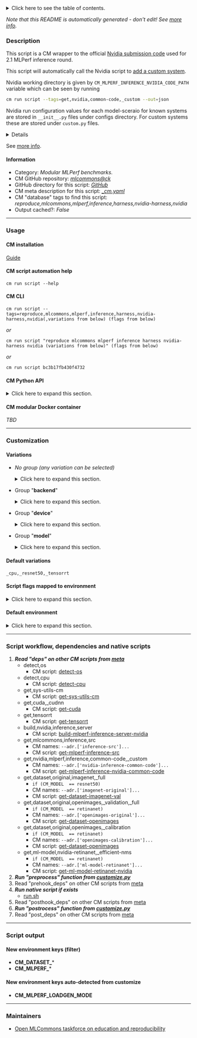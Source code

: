 <details>
<summary>Click here to see the table of contents.</summary>

* [Description](#description)
* [Information](#information)
* [Usage](#usage)
  * [ CM installation](#cm-installation)
  * [ CM script automation help](#cm-script-automation-help)
  * [ CM CLI](#cm-cli)
  * [ CM Python API](#cm-python-api)
  * [ CM modular Docker container](#cm-modular-docker-container)
* [Customization](#customization)
  * [ Variations](#variations)
  * [ Script flags mapped to environment](#script-flags-mapped-to-environment)
  * [ Default environment](#default-environment)
* [Script workflow, dependencies and native scripts](#script-workflow-dependencies-and-native-scripts)
* [Script output](#script-output)
* [New environment keys (filter)](#new-environment-keys-(filter))
* [New environment keys auto-detected from customize](#new-environment-keys-auto-detected-from-customize)
* [Maintainers](#maintainers)

</details>

*Note that this README is automatically generated - don't edit! See [more info](README-extra.md).*

### Description

This script is a CM wrapper to the official [Nvidia submission code](https://github.com/mlcommons/inference_results_v2.1/tree/master/closed/NVIDIA) used for 2.1 MLPerf inference round. 

This script will automatically call the Nvidia script to [add a custom system](https://github.com/mlcommons/inference_results_v2.1/tree/master/closed/NVIDIA#adding-a-new-or-custom-system).

Nvidia working directory is given by `CM_MLPERF_INFERENCE_NVIDIA_CODE_PATH` variable which can be seen by running 
```bash
cm run script --tags=get,nvidia,common-code,_custom --out=json
```

Nvidia run configuration values for each model-sceraio for known systems are stored in `__init__.py` files under configs directory. For custom systems these are stored under `custom.py` files.

<details>

```bash
arjun@phoenix:~/CM/repos/local/cache/84cc898e307e466d/inference_results_v2.1/closed/NVIDIA$ tree configs
```

```
configs
├── 3d-unet
│   ├── __init__.py
│   ├── Offline
│   │   ├── custom.py
│   │   └── __init__.py
│   └── SingleStream
│       ├── custom.py
│       └── __init__.py
├── bert
│   ├── __init__.py
│   ├── Offline
│   │   ├── custom.py
│   │   ├── __init__.py
│   │   └── __pycache__
│   │       ├── custom.cpython-310.pyc
│   │       └── __init__.cpython-310.pyc
│   ├── __pycache__
│   │   └── __init__.cpython-310.pyc
│   ├── Server
│   │   ├── custom.py
│   │   └── __init__.py
│   └── SingleStream
│       ├── custom.py
│       └── __init__.py
├── configuration.py
├── dlrm
│   ├── __init__.py
│   ├── Offline
│   │   ├── custom.py
│   │   └── __init__.py
│   └── Server
│       ├── custom.py
│       └── __init__.py
├── error.py
├── __pycache__
│   ├── configuration.cpython-310.pyc
│   └── error.cpython-310.pyc
├── resnet50
│   ├── __init__.py
│   ├── MultiStream
│   │   ├── custom.py
│   │   └── __init__.py
│   ├── Offline
│   │   ├── custom.py
│   │   ├── __init__.py
│   │   └── __pycache__
│   │       ├── custom.cpython-310.pyc
│   │       └── __init__.cpython-310.pyc
│   ├── __pycache__
│   │   └── __init__.cpython-310.pyc
│   ├── Server
│   │   ├── custom.py
│   │   └── __init__.py
│   └── SingleStream
│       ├── custom.py
│       ├── __init__.py
│       └── __pycache__
│           ├── custom.cpython-310.pyc
│           └── __init__.cpython-310.pyc
├── retinanet
│   ├── __init__.py
│   ├── MultiStream
│   │   ├── custom.py
│   │   └── __init__.py
│   ├── Offline
│   │   ├── custom.py
│   │   ├── __init__.py
│   │   └── __pycache__
│   │       ├── custom.cpython-310.pyc
│   │       └── __init__.cpython-310.pyc
│   ├── __pycache__
│   │   └── __init__.cpython-310.pyc
│   ├── Server
│   │   ├── custom.py
│   │   └── __init__.py
│   └── SingleStream
│       ├── custom.py
│       └── __init__.py
├── rnnt
│   ├── __init__.py
│   ├── Offline
│   │   ├── custom.py
│   │   └── __init__.py
│   ├── Server
│   │   ├── custom.py
│   │   └── __init__.py
│   └── SingleStream
│       ├── custom.py
│       └── __init__.py
├── ssd-mobilenet
│   ├── __init__.py
│   ├── MultiStream
│   │   ├── custom.py
│   │   └── __init__.py
│   ├── Offline
│   │   ├── custom.py
│   │   └── __init__.py
│   └── SingleStream
│       ├── custom.py
│       └── __init__.py
└── ssd-resnet34
    ├── __init__.py
    ├── MultiStream
    │   ├── custom.py
    │   └── __init__.py
    ├── Offline
    │   ├── custom.py
    │   └── __init__.py
    ├── Server
    │   ├── custom.py
    │   └── __init__.py
    └── SingleStream
        ├── custom.py
        └── __init__.py

    
```
</details>


See [more info](README-extra.md).

#### Information

* Category: *Modular MLPerf benchmarks.*
* CM GitHub repository: *[mlcommons@ck](https://github.com/mlcommons/ck/tree/master/cm-mlops)*
* GitHub directory for this script: *[GitHub](https://github.com/mlcommons/ck/tree/master/cm-mlops/script/reproduce-mlperf-inference-nvidia)*
* CM meta description for this script: *[_cm.yaml](_cm.yaml)*
* CM "database" tags to find this script: *reproduce,mlcommons,mlperf,inference,harness,nvidia-harness,nvidia*
* Output cached?: *False*
___
### Usage

#### CM installation
[Guide](https://github.com/mlcommons/ck/blob/master/docs/installation.md)

#### CM script automation help
```cm run script --help```

#### CM CLI
`cm run script --tags=reproduce,mlcommons,mlperf,inference,harness,nvidia-harness,nvidia(,variations from below) (flags from below)`

*or*

`cm run script "reproduce mlcommons mlperf inference harness nvidia-harness nvidia (variations from below)" (flags from below)`

*or*

`cm run script bc3b17fb430f4732`

#### CM Python API

<details>
<summary>Click here to expand this section.</summary>

```python

import cmind

r = cmind.access({'action':'run'
                  'automation':'script',
                  'tags':'reproduce,mlcommons,mlperf,inference,harness,nvidia-harness,nvidia'
                  'out':'con',
                  ...
                  (other input keys for this script)
                  ...
                 })

if r['return']>0:
    print (r['error'])

```

</details>

#### CM modular Docker container
*TBD*
___
### Customization


#### Variations

  * *No group (any variation can be selected)*
    <details>
    <summary>Click here to expand this section.</summary>

    * `_batch_size.#`
      - Environment variables:
        - *CM_MODEL_BATCH_SIZE*: `None`
      - Workflow:

    </details>


  * Group "**backend**"
    <details>
    <summary>Click here to expand this section.</summary>

    * **`_tensorrt`** (default)
      - Environment variables:
        - *CM_MLPERF_BACKEND*: `tensorrt`
      - Workflow:

    </details>


  * Group "**device**"
    <details>
    <summary>Click here to expand this section.</summary>

    * **`_cpu`** (default)
      - Environment variables:
        - *CM_MLPERF_DEVICE*: `cpu`
      - Workflow:
    * `_cuda`
      - Environment variables:
        - *CM_MLPERF_DEVICE*: `gpu`
        - *CM_MLPERF_DEVICE_LIB_NAMESPEC*: `cudart`
      - Workflow:

    </details>


  * Group "**model**"
    <details>
    <summary>Click here to expand this section.</summary>

    * `_bert-99`
      - Environment variables:
        - *CM_MODEL*: `bert-99`
      - Workflow:
    * `_bert-99.9`
      - Environment variables:
        - *CM_MODEL*: `bert-99.9`
      - Workflow:
    * **`_resnet50`** (default)
      - Environment variables:
        - *CM_MODEL*: `resnet50`
      - Workflow:
    * `_retinanet`
      - Environment variables:
        - *CM_MODEL*: `retinanet`
        - *CM_SKIP_MODEL_DOWNLOAD*: `True`
      - Workflow:

    </details>


#### Default variations

`_cpu,_resnet50,_tensorrt`

#### Script flags mapped to environment
<details>
<summary>Click here to expand this section.</summary>

* --**count**=value --> **CM_MLPERF_LOADGEN_QUERY_COUNT**=value
* --**max_batchsize**=value --> **CM_MLPERF_LOADGEN_MAX_BATCHSIZE**=value
* --**mlperf_conf**=value --> **CM_MLPERF_CONF**=value
* --**mode**=value --> **CM_MLPERF_LOADGEN_MODE**=value
* --**output_dir**=value --> **CM_MLPERF_OUTPUT_DIR**=value
* --**performance_sample_count**=value --> **CM_MLPERF_LOADGEN_PERFORMANCE_SAMPLE_COUNT**=value
* --**scenario**=value --> **CM_MLPERF_LOADGEN_SCENARIO**=value
* --**skip_preprocess**=value --> **CM_SKIP_PREPROCESS_DATASET**=value
* --**user_conf**=value --> **CM_MLPERF_USER_CONF**=value

**Above CLI flags can be used in the Python CM API as follows:**

```python
r=cm.access({... , "count":...}
```

</details>

#### Default environment

<details>
<summary>Click here to expand this section.</summary>

These keys can be updated via --env.KEY=VALUE or "env" dictionary in @input.json or using script flags.

* CM_BATCH_COUNT: **1**
* CM_BATCH_SIZE: **1**
* CM_FAST_COMPILATION: **True**
* CM_MLPERF_LOADGEN_SCENARIO: **Offline**
* CM_MLPERF_LOADGEN_MODE: **performance**
* SKIP_POLICIES: **1**
* CM_NO_PREPROCESS_DATASET: **False**
* CM_SKIP_MODEL_DOWNLOAD: **False**

</details>

___
### Script workflow, dependencies and native scripts

  1. ***Read "deps" on other CM scripts from [meta](https://github.com/mlcommons/ck/tree/master/cm-mlops/script/reproduce-mlperf-inference-nvidia/_cm.yaml)***
     * detect,os
       - CM script: [detect-os](https://github.com/mlcommons/ck/tree/master/cm-mlops/script/detect-os)
     * detect,cpu
       - CM script: [detect-cpu](https://github.com/mlcommons/ck/tree/master/cm-mlops/script/detect-cpu)
     * get,sys-utils-cm
       - CM script: [get-sys-utils-cm](https://github.com/mlcommons/ck/tree/master/cm-mlops/script/get-sys-utils-cm)
     * get,cuda,_cudnn
       - CM script: [get-cuda](https://github.com/mlcommons/ck/tree/master/cm-mlops/script/get-cuda)
     * get,tensorrt
       - CM script: [get-tensorrt](https://github.com/mlcommons/ck/tree/master/cm-mlops/script/get-tensorrt)
     * build,nvidia,inference,server
       - CM script: [build-mlperf-inference-server-nvidia](https://github.com/mlcommons/ck/tree/master/cm-mlops/script/build-mlperf-inference-server-nvidia)
     * get,mlcommons,inference,src
       * CM names: `--adr.['inference-src']...`
       - CM script: [get-mlperf-inference-src](https://github.com/mlcommons/ck/tree/master/cm-mlops/script/get-mlperf-inference-src)
     * get,nvidia,mlperf,inference,common-code,_custom
       * CM names: `--adr.['nvidia-inference-common-code']...`
       - CM script: [get-mlperf-inference-nvidia-common-code](https://github.com/mlcommons/ck/tree/master/cm-mlops/script/get-mlperf-inference-nvidia-common-code)
     * get,dataset,original,imagenet,_full
       * `if (CM_MODEL  == resnet50)`
       * CM names: `--adr.['imagenet-original']...`
       - CM script: [get-dataset-imagenet-val](https://github.com/mlcommons/ck/tree/master/cm-mlops/script/get-dataset-imagenet-val)
     * get,dataset,original,openimages,_validation,_full
       * `if (CM_MODEL  == retinanet)`
       * CM names: `--adr.['openimages-original']...`
       - CM script: [get-dataset-openimages](https://github.com/mlcommons/ck/tree/master/cm-mlops/script/get-dataset-openimages)
     * get,dataset,original,openimages,_calibration
       * `if (CM_MODEL  == retinanet)`
       * CM names: `--adr.['openimages-calibration']...`
       - CM script: [get-dataset-openimages](https://github.com/mlcommons/ck/tree/master/cm-mlops/script/get-dataset-openimages)
     * get,ml-model,nvidia-retinanet,_efficient-nms
       * `if (CM_MODEL  == retinanet)`
       * CM names: `--adr.['ml-model-retinanet']...`
       - CM script: [get-ml-model-retinanet-nvidia](https://github.com/mlcommons/ck/tree/master/cm-mlops/script/get-ml-model-retinanet-nvidia)
  1. ***Run "preprocess" function from [customize.py](https://github.com/mlcommons/ck/tree/master/cm-mlops/script/reproduce-mlperf-inference-nvidia/customize.py)***
  1. Read "prehook_deps" on other CM scripts from [meta](https://github.com/mlcommons/ck/tree/master/cm-mlops/script/reproduce-mlperf-inference-nvidia/_cm.yaml)
  1. ***Run native script if exists***
     * [run.sh](https://github.com/mlcommons/ck/tree/master/cm-mlops/script/reproduce-mlperf-inference-nvidia/run.sh)
  1. Read "posthook_deps" on other CM scripts from [meta](https://github.com/mlcommons/ck/tree/master/cm-mlops/script/reproduce-mlperf-inference-nvidia/_cm.yaml)
  1. ***Run "postrocess" function from [customize.py](https://github.com/mlcommons/ck/tree/master/cm-mlops/script/reproduce-mlperf-inference-nvidia/customize.py)***
  1. Read "post_deps" on other CM scripts from [meta](https://github.com/mlcommons/ck/tree/master/cm-mlops/script/reproduce-mlperf-inference-nvidia/_cm.yaml)
___
### Script output
#### New environment keys (filter)

* **CM_DATASET_***
* **CM_MLPERF_***
#### New environment keys auto-detected from customize

* **CM_MLPERF_LOADGEN_MODE**
___
### Maintainers

* [Open MLCommons taskforce on education and reproducibility](https://github.com/mlcommons/ck/blob/master/docs/mlperf-education-workgroup.md)